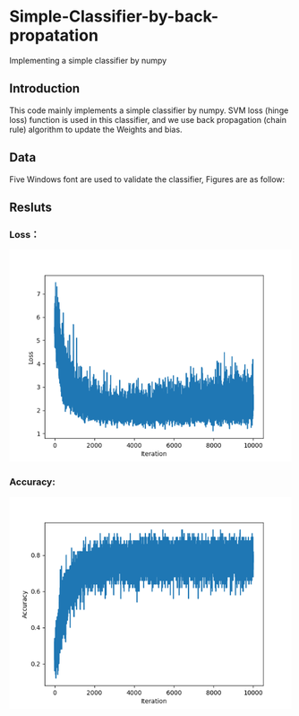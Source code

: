 # Simple-Classifier-by-back-propatation
Implementing a simple classifier by numpy
## Introduction
This code mainly implements a simple classifier by numpy. SVM loss (hinge loss) function is used in this classifier, and we use back propagation (chain rule) algorithm to update the Weights and bias. 
## Data
Five Windows font are used to validate the classifier, Figures are as follow:

## Resluts
### Loss：

![](https://github.com/MingtaoGuo/Simple-Classifier-by-back-propatation/blob/master/IMAGES/loss.png)

### Accuracy:

![](https://github.com/MingtaoGuo/Simple-Classifier-by-back-propatation/blob/master/IMAGES/acc.png)
